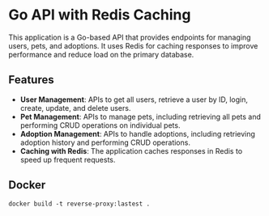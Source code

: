 # Go API with Redis Caching

This application is a Go-based API that provides endpoints for managing users, pets, and adoptions. It uses Redis for caching responses to improve performance and reduce load on the primary database.

## Features

- **User Management**: APIs to get all users, retrieve a user by ID, login, create, update, and delete users.
- **Pet Management**: APIs to manage pets, including retrieving all pets and performing CRUD operations on individual pets.
- **Adoption Management**: APIs to handle adoptions, including retrieving adoption history and performing CRUD operations.
- **Caching with Redis**: The application caches responses in Redis to speed up frequent requests.


## Docker
	docker build -t reverse-proxy:lastest .



